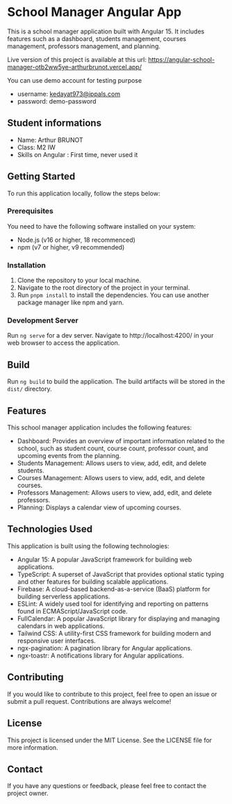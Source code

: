 # School Manager Angular App

This is a school manager application built with Angular 15. It includes features such as a dashboard, students management, courses management, professors management, and planning.

Live version of this project is available at this url: https://angular-school-manager-otb2ww5ye-arthurbrunot.vercel.app/

You can use demo account for testing purpose
- username: kedayat973@ippals.com
- password: demo-password

## Student informations

- Name: Arthur BRUNOT
- Class: M2 IW
- Skills on Angular : First time, never used it

## Getting Started

To run this application locally, follow the steps below:

### Prerequisites

You need to have the following software installed on your system:

- Node.js (v16 or higher, 18 recommenced)
- npm (v7 or higher, v9 recommended)

### Installation

1. Clone the repository to your local machine.
2. Navigate to the root directory of the project in your terminal.
3. Run `pnpm install` to install the dependencies. You can use another package manager like npm and yarn.

### Development Server

Run `ng serve` for a dev server. Navigate to http://localhost:4200/ in your web browser to access the application.

## Build

Run `ng build` to build the application. The build artifacts will be stored in the `dist/` directory.

## Features

This school manager application includes the following features:

- Dashboard: Provides an overview of important information related to the school, such as student count, course count, professor count, and upcoming events from the planning.
- Students Management: Allows users to view, add, edit, and delete students.
- Courses Management: Allows users to view, add, edit, and delete courses.
- Professors Management: Allows users to view, add, edit, and delete professors.
- Planning: Displays a calendar view of upcoming courses.

## Technologies Used

This application is built using the following technologies:

- Angular 15: A popular JavaScript framework for building web applications.
- TypeScript: A superset of JavaScript that provides optional static typing and other features for building scalable applications.
- Firebase: A cloud-based backend-as-a-service (BaaS) platform for building serverless applications.
- ESLint: A widely used tool for identifying and reporting on patterns found in ECMAScript/JavaScript code.
- FullCalendar: A popular JavaScript library for displaying and managing calendars in web applications.
- Tailwind CSS: A utility-first CSS framework for building modern and responsive user interfaces.
- ngx-pagination: A pagination library for Angular applications.
- ngx-toastr: A notifications library for Angular applications.

## Contributing

If you would like to contribute to this project, feel free to open an issue or submit a pull request. Contributions are always welcome!

## License

This project is licensed under the MIT License. See the LICENSE file for more information.

## Contact

If you have any questions or feedback, please feel free to contact the project owner.

